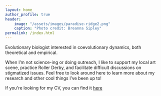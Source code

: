 ```yaml
---
layout: home
author_profile: true
header:
    image: "/assets/images/paradise-ridge2.png"
    caption: "Photo credit: Breanna Sipley"
permalink: /index.html
---
```


Evolutionary biologist interested in coevolutionary dynamics, both theoretical and empirical. 

When I’m not science-ing or doing outreach, I like to support my local art scene, practice Roller Derby, and facilitate difficult discussions on stigmatized issues. Feel free to look around here to learn more about my research and other cool things I’ve been up to!

If you're looking for my CV, you can find it [here](/assets/images/Sipley_CV_draft.pdf)